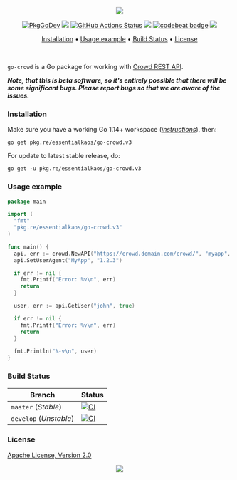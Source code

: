 <p align="center"><a href="#readme"><img src="https://gh.kaos.st/go-crowd.svg"/></a></p>

<p align="center">
  <a href="https://pkg.re/essentialkaos/go-crowd.v3?docs"><img src="https://gh.kaos.st/godoc.svg" alt="PkgGoDev"></a>
  <a href="https://goreportcard.com/report/github.com/essentialkaos/go-crowd"><img src="https://goreportcard.com/badge/github.com/essentialkaos/go-crowd"></a>
  <a href="https://github.com/essentialkaos/go-crowd/actions"><img src="https://github.com/essentialkaos/go-crowd/workflows/CI/badge.svg" alt="GitHub Actions Status" /></a>
  <a href="https://github.com/essentialkaos/go-crowd/actions?query=workflow%3ACodeQL"><img src="https://github.com/essentialkaos/go-crowd/workflows/CodeQL/badge.svg" /></a>
  <a href="https://codebeat.co/projects/github-com-essentialkaos-go-crowd-master"><img alt="codebeat badge" src="https://codebeat.co/badges/9aaa0412-47a5-4555-924e-9c9e1d61a3e4" /></a>
  <a href="#license"><img src="https://gh.kaos.st/apache2.svg"></a>
</p>

<p align="center"><a href="#installation">Installation</a> • <a href="#usage-example">Usage example</a> • <a href="#build-status">Build Status</a> • <a href="#license">License</a></p>

<br/>

`go-crowd` is a Go package for working with [Crowd REST API](https://developer.atlassian.com/server/crowd/crowd-rest-resources/).

_**Note, that this is beta software, so it's entirely possible that there will be some significant bugs. Please report bugs so that we are aware of the issues.**_

### Installation

Make sure you have a working Go 1.14+ workspace (_[instructions](https://golang.org/doc/install)_), then:

````
go get pkg.re/essentialkaos/go-crowd.v3
````

For update to latest stable release, do:

```
go get -u pkg.re/essentialkaos/go-crowd.v3
```

### Usage example

```go
package main

import (
  "fmt"
  "pkg.re/essentialkaos/go-crowd.v3"
)

func main() {
  api, err := crowd.NewAPI("https://crowd.domain.com/crowd/", "myapp", "MySuppaPAssWOrd")
  api.SetUserAgent("MyApp", "1.2.3")

  if err != nil {
    fmt.Printf("Error: %v\n", err)
    return
  }

  user, err := api.GetUser("john", true)

  if err != nil {
    fmt.Printf("Error: %v\n", err)
    return
  }

  fmt.Println("%-v\n", user)
}
```

### Build Status

| Branch     | Status |
|------------|--------|
| `master` (_Stable_) | [![CI](https://github.com/essentialkaos/go-crowd/workflows/CI/badge.svg?branch=master)](https://github.com/essentialkaos/go-crowd/actions) |
| `develop` (_Unstable_) | [![CI](https://github.com/essentialkaos/go-crowd/workflows/CI/badge.svg?branch=develop)](https://github.com/essentialkaos/go-crowd/actions) |

### License

[Apache License, Version 2.0](http://www.apache.org/licenses/LICENSE-2.0)

<p align="center"><a href="https://essentialkaos.com"><img src="https://gh.kaos.st/ekgh.svg"/></a></p>
